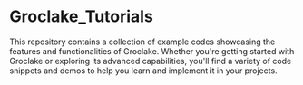 # Groclake_Tutorials
This repository contains a collection of example codes showcasing the features and functionalities of Groclake. Whether you're getting started with Groclake or exploring its advanced capabilities, you'll find a variety of code snippets and demos to help you learn and implement it in your projects.
